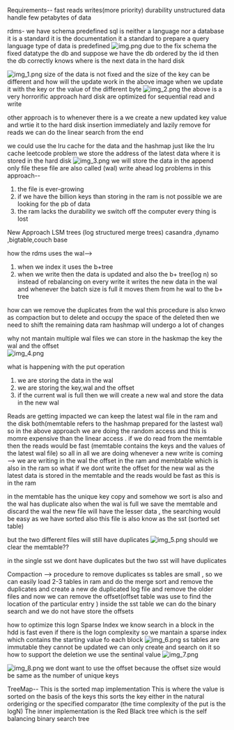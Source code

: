 Requirements--
fast reads writes(more priority)
durability 
unstructured data
handle few petabytes of data

rdms-
we have schema predefined
sql is neither a language nor a database it is a standard it is the documentation it a standard to prepare a query language
type of data is predefined 
![img.png](img.png)
due to the fix schema the fixed datatype the db and suppose we have the db ordered by the id then the db correctly knows where is the next data in the hard disk




![img_1.png](img_1.png)
size of the data is not fixed and the size of the key can be different
and how will the update work in the above image when we update it with the key or the value of the different byte
 ![img_2.png](img_2.png)
the above is a very horrorific approach 
hard disk are optimized for sequential read and write

other approach is to whenever there is a we create a new updated key value and wrtie it to the hard disk 
insertion immediately and lazily remove
for reads we can do the linear search from the end 

we could use the lru cache for the data and the hashmap  just like the lru cache leetcode problem 
we store the address of the latest data where it is stored in the hard disk
![img_3.png](img_3.png)
we will store the data in the append only file 
these file are also called (wal) write ahead log
problems in this approach--
1. the file is ever-growing
2. if we have the billion keys than storing in the ram is not possible we are looking for the pb of data 
3. the ram lacks the durability we switch off the computer every thing is lost

New Approach 
LSM trees (log structured merge trees)
casandra ,dynamo ,bigtable,couch base

how the rdms uses the wal-->
1. when we index it uses the b+tree
2. when we write then the data is updated and also the b+ tree(log n)
so instead of rebalancing on every write it writes the new data in the wal and whenever the batch size is full it moves them from he wal to the b+ tree

 
how can we remove the duplicates from the wal this procedure is also knwo as compaction 
but to delete and occupy the space of the deleted then we need to shift the remaining data
ram hashmap will undergo a lot of changes  

why not mantain multiple wal files
we can store in the haskmap the key the wal and the offset   
  ![img_4.png](img_4.png)

what is happening with the put operation 
1. we are storing the data in the wal
2. we are storing the key,wal and the offset
3. if the current wal is full then we will create a new wal and store the data in the new wal

Reads are getting impacted
we can keep the latest wal file in the ram and the disk both(memtable refers to the hashmap prepared for the lastest wal)
so in the above approach we are doing the random access and this is momre expensive than the linear access .
if we do read from the memtable then the reads would be fast (memtable contains the keys and the values of the latest wal file)
so all in all we are doing whenever a new write is coming --> we are writing in the wal the offset in the ram and membtable which is also in the ram 
so what if we dont write the offset for the new wal as the latest data is stored in the memtable and the reads would be fast as this is in the ram  

in the memtable has the unique key copy and somehow we sort is also and the wal has duplicate also when the wal is full we save the memtable and discard the wal 
the new file will have the lesser data , the searching would be easy as we have sorted also
this file is also know as the sst (sorted set table)

but the two different files will still have duplicates
![img_5.png](img_5.png)
should we clear the memtable??

in the single sst we dont have duplicates but the two sst will have duplicates

Compaction -->
procedure to remove duplicates 
ss tables are small , so we can easily load 2-3 tables in ram
and do the merge sort and remove the duplicates
and create a new de duplicated log file
 and remove the older files
and now we can remove the offset(offset table was use to find the location of the particular entry )
inside the sst table we can do the binary search and we do not have store the offsets

how to optimize this logn
Sparse Index
we know search in a block in the hdd is fast even if there is the logn complexity
so we mantain a sparse index which contains the starting value fo each block 
![img_6.png](img_6.png)
ss tables are immutable they cannot be updated we can only create and search on it 
so how to support the deletion we use the sentinal value
![img_7.png](img_7.png)

![img_8.png](img_8.png)
we dont want to use the offset because the offset size would be same as the number of unique keys



TreeMap--
This is the sorted map implementation 
This is where the value is sorted on the basis of the keys 
this sorts the key either in the natural orderiging or the specified comparator (the time complexity of the put is the logN)
The inner implementation is the Red Black tree which is the self balancing binary search tree



